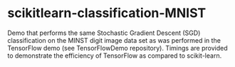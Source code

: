 # scikitlearn-classification-MNIST

Demo that performs the same Stochastic Gradient Descent (SGD) classification on the MINST digit image data set as was performed in the TensorFlow demo (see TensorFlowDemo repository).  Timings are provided to demonstrate the efficiency of TensorFlow as compared to scikit-learn.
